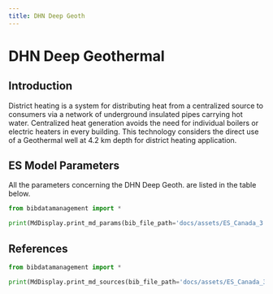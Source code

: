 ```yaml
---
title: DHN Deep Geoth
---
```


# DHN Deep Geothermal

## Introduction

District heating is a system for distributing heat from a centralized
source to consumers via a network of underground insulated pipes
carrying hot water. Centralized heat generation avoids the need for
individual boilers or electric heaters in every building. This
technology considers the direct use of a Geothermal well at 4.2 km
depth for district heating application.

## ES Model Parameters

All the parameters concerning the DHN Deep Geoth. are listed in the
table below.

```python exec="on"
from bibdatamanagement import *

print(MdDisplay.print_md_params(bib_file_path='docs/assets/ES_Canada_3.bib',filter_entry='DHN_DEEP_GEO'))
```

## References

```python exec="on"
from bibdatamanagement import *

print(MdDisplay.print_md_sources(bib_file_path='docs/assets/ES_Canada_3.bib',filter_entry='DHN_DEEP_GEO'))
```
